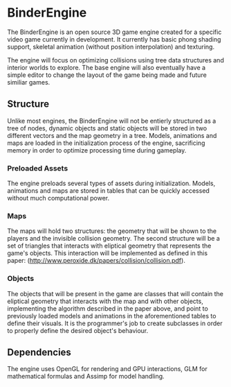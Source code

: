 # BinderEngine
The BinderEngine is an open source 3D game engine created for a specific video game currently in development.
It currently has basic phong shading support, skeletal animation (without position interpolation) and texturing.

The engine will focus on optimizing collisions using tree data structures and interior worlds to explore.
The base engine will also eventually have a simple editor to change the layout of the game being made and future similiar games.

## Structure
Unlike most engines, the BinderEngine will not be entierly structured as a tree of nodes, dynamic objects and static objects will be stored in two different vectors and the map geometry
in a tree. Models, animations and maps are loaded in the initialization process of the engine, sacrificing memory in order to optimize processing time during gameplay. 

### Preloaded Assets
The engine preloads several types of assets during initialization. Models, animations and maps are stored in tables that can be quickly accessed without much computational power.

### Maps
The maps will hold two structures: the geometry that will be shown to the players and the invisible collision geometry. The second structure will be a set of triangles that interacts with eliptical geometry that represents the game's objects. This interaction will be implemented as defined in this paper: (http://www.peroxide.dk/papers/collision/collision.pdf).

### Objects
The objects that will be present in the game are classes that will contain the eliptical geometry that interacts with the map and with other objects, implementing the algorithm described in the paper above, and point to previously loaded models and animations in the aforementioned tables to define their visuals. It is the programmer's job to create subclasses in order to properly define the desired object's behaviour.

## Dependencies
The engine uses OpenGL for rendering and GPU interactions, GLM for mathematical formulas and Assimp for model handling.
